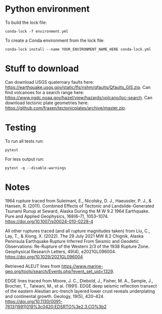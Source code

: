 # Python environment  #

To build the lock file:
```
conda-lock -f environment.yml
```
To create a Conda environment from the lock file:
```
conda-lock install --name YOUR_ENVIRONMENT_NAME_HERE conda-lock.yml
```

# Stuff to download #

Can download USGS quaternary faults here: <https://earthquake.usgs.gov/static/lfs/nshm/qfaults/Qfaults_GIS.zip>.
Can find volcanoes for a search range here: <https://www.ngdc.noaa.gov/hazel/view/hazards/volcano/loc-search>.
Can download tectonic plate geometries here: <https://github.com/fraxen/tectonicplates/archive/master.zip>.

# Testing #

To run all tests run:
```
pytest
```

For less output run:
```
pytest -q --disable-warnings
```

# Notes #

1964 rupture traced from Suleimani, E., Nicolsky, D. J., Haeussler, P. J., & Hansen, R. (2011). Combined Effects of Tectonic and Landslide-Generated Tsunami Runup at Seward, Alaska During the M W 9.2 1964 Earthquake. Pure and Applied Geophysics, 168(6–7), 1053–1074. https://doi.org/10.1007/s00024-010-0228-4

All other ruptures traced (and all rupture magnitudes taken) from Liu, C., Lay, T., & Xiong, X. (2022). The 29 July 2021 MW 8.2 Chignik, Alaska Peninsula Earthquake Rupture Inferred From Seismic and Geodetic Observations: Re-Rupture of the Western 2/3 of the 1938 Rupture Zone. Geophysical Research Letters, 49(4), e2021GL096004. https://doi.org/10.1029/2021GL096004

Retrieved ALEUT lines from <https://www.marine-geo.org/tools/search/Events.php?event_set_uid=1329>.

EDGE lines traced from Moore, J. C., Diebold, J., Fisher, M. A., Sample, J., Brocher, T., Talwani, M., et al. (1991). EDGE deep seismic reflection transect of the eastern Aleutian arc-trench layered lower crust reveals underplating and continental growth. Geology, 19(5), 420–424. <https://doi.org/10.1130/0091-7613(1991)019%3c0420:EDSRTO%3e2.3.CO%3b2>
